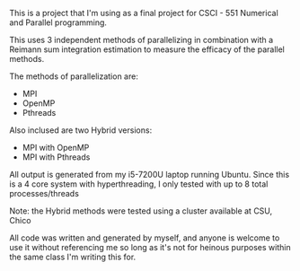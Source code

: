 This is a project that I'm using as a final project for CSCI - 551 Numerical and Parallel programming.

This uses 3 independent methods of parallelizing in combination with a Reimann sum integration estimation to measure the efficacy of the parallel methods.

The methods of parallelization are:
  * MPI
  * OpenMP
  * Pthreads

Also inclused are two Hybrid versions:
  * MPI with OpenMP
  * MPI with Pthreads

All output is generated from my i5-7200U laptop running Ubuntu. Since this is a 4 core system with hyperthreading, I only tested with up to 8 total processes/threads

Note: the Hybrid methods were tested using a cluster available at CSU, Chico

All code was written and generated by myself, and anyone is welcome to use it without referencing me so long as it's not for heinous purposes within the same class I'm writing this for.
